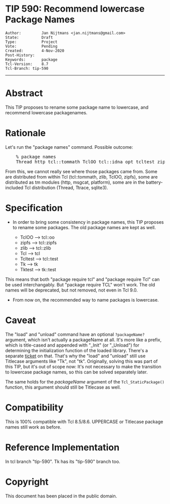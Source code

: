 # TIP 590: Recommend lowercase Package Names
	Author:         Jan Nijtmans <jan.nijtmans@gmail.com>
	State:          Draft
	Type:           Project
	Vote:           Pending
	Created:        4-Nov-2020
	Post-History:
	Keywords:       package
	Tcl-Version:    8.7
	Tcl-Branch:	tip-590
-----

# Abstract

This TIP proposes to rename some package name to lowercase, and
recommend lowercase packagenames.

# Rationale

Let's run the "package names" command. Possible outcome:

<pre>
    % package names
    Thread http tcl::tommath TclOO tcl::idna opt tcltest zipfs cookiejar msgcat zlib Ttrace Tcl platform sqlite3 Tk
</pre>

From this, we cannot really see where those packages came from.
Some are distributed from within Tcl (tcl::tommath, zlib, TclOO, zipfs), some
are distributed as tm modules (http, msgcat, platform), some
are in the battery-included Tcl distribution (Thread, Ttrace, sqlite3).

# Specification

* In order to bring some consistency in package names, this
TIP proposes to rename some packages. The old package names
are kept as well.

    - TclOO   ⟶  tcl::oo
    - zipfs   ⟶  tcl::zipfs
    - zlib    ⟶  tcl::zlib
    - Tcl     ⟶  tcl
    - Tcltest ⟶  tcl::test
    - Tk      ⟶  tk
    - Tktest  ⟶  tk::test

This means that both "package require tcl" and "package require Tcl"
can be used interchangably. But "package require TCL" won't work.
The old names will be deprecated, but not removed, not even in Tcl 9.0.

* From now on, the recommended way to name packages is lowercase.

# Caveat

The "load" and "unload" command have an optional `?packageName?` argument,
which isn't actually a packageName at all. It's more like a prefix, which
is title-cased and appended with "\_Init" (or "\_Unload") for determining
the initialization function of the loaded library. There's a separate
[ticket](https://core.tcl-lang.org/tcl/tktview?name=ea39ab591e)
on that. That's why the "load" and "unload" still use Titlecase
arguments like "Tk", not "tk". Originally, solving this was part
of this TIP, but it's out of scope now: It's not necessary to
make the transition to lowercase package names, so this can be
solved separately later.

The same holds for the _packageName_ argument of the
`Tcl_StaticPackage()` function, this argument
should still be Titlecase as well.

# Compatibility

This is 100% compatible with Tcl 8.5/8.6. UPPERCASE or
Titlecase package names still work as before.

# Reference Implementation

In tcl branch "tip-590". Tk has its "tip-590" branch too.

# Copyright

This document has been placed in the public domain.
